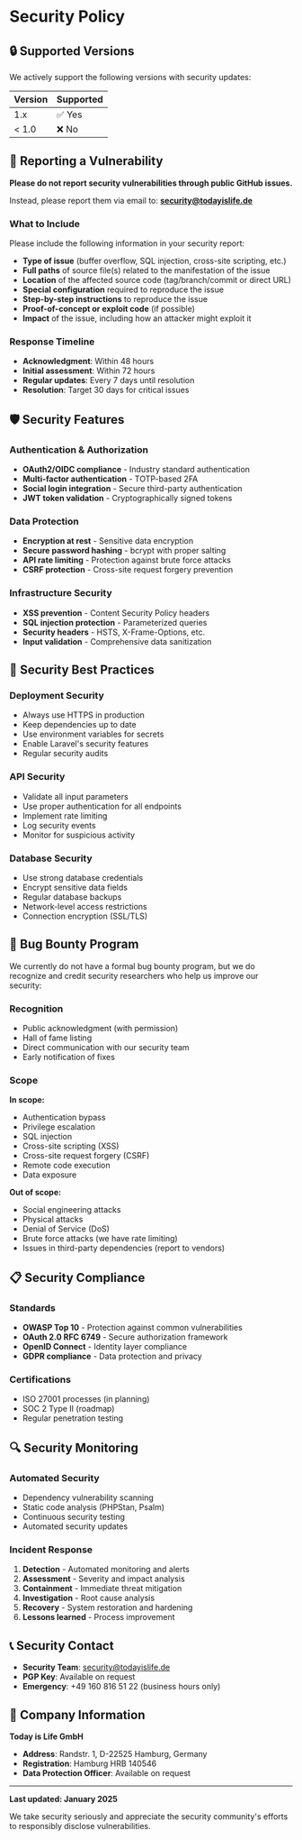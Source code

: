 # Security Policy

## 🔒 Supported Versions

We actively support the following versions with security updates:

| Version | Supported          |
| ------- | ------------------ |
| 1.x     | ✅ Yes             |
| < 1.0   | ❌ No              |

## 🚨 Reporting a Vulnerability

**Please do not report security vulnerabilities through public GitHub issues.**

Instead, please report them via email to: **[security@todayislife.de](mailto:security@todayislife.de)**

### What to Include

Please include the following information in your security report:

- **Type of issue** (buffer overflow, SQL injection, cross-site scripting, etc.)
- **Full paths** of source file(s) related to the manifestation of the issue
- **Location** of the affected source code (tag/branch/commit or direct URL)
- **Special configuration** required to reproduce the issue
- **Step-by-step instructions** to reproduce the issue
- **Proof-of-concept or exploit code** (if possible)
- **Impact** of the issue, including how an attacker might exploit it

### Response Timeline

- **Acknowledgment**: Within 48 hours
- **Initial assessment**: Within 72 hours
- **Regular updates**: Every 7 days until resolution
- **Resolution**: Target 30 days for critical issues

## 🛡️ Security Features

### Authentication & Authorization
- **OAuth2/OIDC compliance** - Industry standard authentication
- **Multi-factor authentication** - TOTP-based 2FA
- **Social login integration** - Secure third-party authentication
- **JWT token validation** - Cryptographically signed tokens

### Data Protection
- **Encryption at rest** - Sensitive data encryption
- **Secure password hashing** - bcrypt with proper salting
- **API rate limiting** - Protection against brute force attacks
- **CSRF protection** - Cross-site request forgery prevention

### Infrastructure Security
- **XSS prevention** - Content Security Policy headers
- **SQL injection protection** - Parameterized queries
- **Security headers** - HSTS, X-Frame-Options, etc.
- **Input validation** - Comprehensive data sanitization

## 🔐 Security Best Practices

### Deployment Security
- Always use HTTPS in production
- Keep dependencies up to date
- Use environment variables for secrets
- Enable Laravel's security features
- Regular security audits

### API Security
- Validate all input parameters
- Use proper authentication for all endpoints
- Implement rate limiting
- Log security events
- Monitor for suspicious activity

### Database Security
- Use strong database credentials
- Encrypt sensitive data fields
- Regular database backups
- Network-level access restrictions
- Connection encryption (SSL/TLS)

## 🎯 Bug Bounty Program

We currently do not have a formal bug bounty program, but we do recognize and credit security researchers who help us improve our security:

### Recognition
- Public acknowledgment (with permission)
- Hall of fame listing
- Direct communication with our security team
- Early notification of fixes

### Scope
**In scope:**
- Authentication bypass
- Privilege escalation
- SQL injection
- Cross-site scripting (XSS)
- Cross-site request forgery (CSRF)
- Remote code execution
- Data exposure

**Out of scope:**
- Social engineering attacks
- Physical attacks
- Denial of Service (DoS)
- Brute force attacks (we have rate limiting)
- Issues in third-party dependencies (report to vendors)

## 📋 Security Compliance

### Standards
- **OWASP Top 10** - Protection against common vulnerabilities
- **OAuth 2.0 RFC 6749** - Secure authorization framework
- **OpenID Connect** - Identity layer compliance
- **GDPR compliance** - Data protection and privacy

### Certifications
- ISO 27001 processes (in planning)
- SOC 2 Type II (roadmap)
- Regular penetration testing

## 🔍 Security Monitoring

### Automated Security
- Dependency vulnerability scanning
- Static code analysis (PHPStan, Psalm)
- Continuous security testing
- Automated security updates

### Incident Response
1. **Detection** - Automated monitoring and alerts
2. **Assessment** - Severity and impact analysis
3. **Containment** - Immediate threat mitigation
4. **Investigation** - Root cause analysis
5. **Recovery** - System restoration and hardening
6. **Lessons learned** - Process improvement

## 📞 Security Contact

- **Security Team**: [security@todayislife.de](mailto:security@todayislife.de)
- **PGP Key**: Available on request
- **Emergency**: +49 160 816 51 22 (business hours only)

## 🏢 Company Information

**Today is Life GmbH**
- **Address**: Randstr. 1, D-22525 Hamburg, Germany
- **Registration**: Hamburg HRB 140546
- **Data Protection Officer**: Available on request

---

**Last updated: January 2025**

We take security seriously and appreciate the security community's efforts to responsibly disclose vulnerabilities.